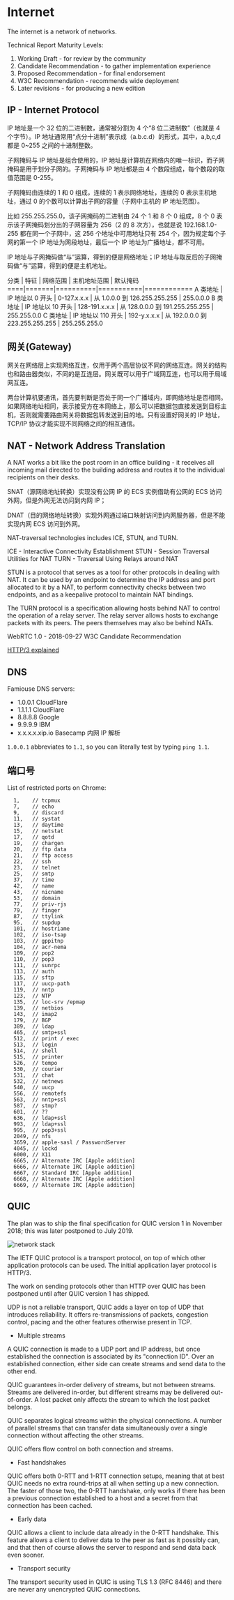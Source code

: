 # Internet

The internet is a network of networks.

Technical Report Maturity Levels:

1. Working Draft - for review by the community
2. Candidate Recommendation - to gather implementation experience
3. Proposed Recommendation - for final endorsement
4. W3C Recommendation - recommends wide deployment
5. Later revisions - for producing a new edition

## IP - Internet Protocol

IP 地址是一个 32 位的二进制数，通常被分割为 4 个“8 位二进制数”（也就是 4 个字节）。IP 地址通常用“点分十进制”表示成（a.b.c.d）的形式，其中，a,b,c,d 都是 0~255 之间的十进制整数。

子网掩码与 IP 地址是组合使用的，IP 地址是计算机在网络内的唯一标识，而子网掩码是用于划分子网的。子网掩码与 IP 地址都是由 4 个数段组成，每个数段的取值范围是 0-255。

子网掩码由连续的 1 和 0 组成，连续的 1 表示网络地址，连续的 0 表示主机地址，通过 0 的个数可以计算出子网的容量（子网中主机的 IP 地址范围）。

比如 255.255.255.0，该子网掩码的二进制由 24 个 1 和 8 个 0 组成，8 个 0 表示该子网掩码划分出的子网容量为 256（2 的 8 次方），也就是说 192.168.1.0-255 都在同一个子网中，这 256 个地址中可用地址只有 254 个，因为规定每个子网的第一个 IP 地址为网段地址，最后一个 IP 地址为广播地址，都不可用。

IP 地址与子网掩码做“与”运算，得到的便是网络地址；IP 地址与取反后的子网掩码做“与”运算，得到的便是主机地址。

分类 | 特征 | 网络范围 | 主机地址范围 | 默认掩码
====|=======|==========|===========|============
A 类地址 | IP 地址以 0 开头 | 0-127.x.x.x | 从 1.0.0.0 到 126.255.255.255 | 255.0.0.0
B 类地址 | IP 地址以 10 开头 | 128-191.x.x.x | 从 128.0.0.0 到 191.255.255.255 | 255.255.0.0
C 类地址 | IP 地址以 110 开头 | 192-y.x.x.x | 从 192.0.0.0 到 223.255.255.255 | 255.255.255.0

## 网关(Gateway)

网关在网络层上实现网络互连，仅用于两个高层协议不同的网络互连。网关的结构也和路由器类似，不同的是互连层。网关既可以用于广域网互连，也可以用于局域网互连。

两台计算机要通讯，首先要判断是否处于同一个广播域内，即网络地址是否相同。如果网络地址相同，表示接受方在本网络上，那么可以把数据包直接发送到目标主机，否则就需要路由网关将数据包转发送到目的地。只有设置好网关的 IP 地址，TCP/IP 协议才能实现不同网络之间的相互通信。

## NAT - Network Address Translation

A NAT works a bit like the post room in an office building - it receives all incoming mail directed to the building address and routes it to the individual recipients on their desks.

SNAT（源网络地址转换）实现没有公网 IP 的 ECS 实例借助有公网的 ECS 访问外网，但是外网无法访问到内网 IP；

DNAT（目的网络地址转换）实现外网通过端口映射访问到内网服务器，但是不能实现内网 ECS 访问到外网。

NAT-traversal technologies includes ICE, STUN, and TURN.

ICE - Interactive Connectivity Establishment
STUN - Session Traversal Utilities for NAT
TURN - Traversal Using Relays around NAT

STUN is a protocol that serves as a tool for other protocols in dealing with NAT. It can be used by an endpoint to determine the IP address and port allocated to it by a NAT, to perform connectivity checks between two endpoints, and as a keepalive protocol to maintain NAT bindings.

The TURN protocol is a specification allowing hosts behind NAT to control the operation of a relay server. The relay server allows hosts to exchange packets with its peers. The peers themselves may also be behind NATs.

WebRTC 1.0 - 2018-09-27 W3C Candidate Recommendation

[HTTP/3 explained](https://http3-explained.haxx.se/en/)

## DNS

Famiouse DNS servers:

- 1.0.0.1 CloudFlare
- 1.1.1.1 CloudFlare
- 8.8.8.8 Google
- 9.9.9.9 IBM
- x.x.x.x.xip.io Basecamp 内网 IP 解析

`1.0.0.1` abbreviates to `1.1`, so you can literally test by typing `ping 1.1`.

## 端口号

List of restricted ports on Chrome:

      1,    // tcpmux
      7,    // echo
      9,    // discard
      11,   // systat
      13,   // daytime
      15,   // netstat
      17,   // qotd
      19,   // chargen
      20,   // ftp data
      21,   // ftp access
      22,   // ssh
      23,   // telnet
      25,   // smtp
      37,   // time
      42,   // name
      43,   // nicname
      53,   // domain
      77,   // priv-rjs
      79,   // finger
      87,   // ttylink
      95,   // supdup
      101,  // hostriame
      102,  // iso-tsap
      103,  // gppitnp
      104,  // acr-nema
      109,  // pop2
      110,  // pop3
      111,  // sunrpc
      113,  // auth
      115,  // sftp
      117,  // uucp-path
      119,  // nntp
      123,  // NTP
      135,  // loc-srv /epmap
      139,  // netbios
      143,  // imap2
      179,  // BGP
      389,  // ldap
      465,  // smtp+ssl
      512,  // print / exec
      513,  // login
      514,  // shell
      515,  // printer
      526,  // tempo
      530,  // courier
      531,  // chat
      532,  // netnews
      540,  // uucp
      556,  // remotefs
      563,  // nntp+ssl
      587,  // stmp?
      601,  // ??
      636,  // ldap+ssl
      993,  // ldap+ssl
      995,  // pop3+ssl
      2049, // nfs
      3659, // apple-sasl / PasswordServer
      4045, // lockd
      6000, // X11
      6665, // Alternate IRC [Apple addition]
      6666, // Alternate IRC [Apple addition]
      6667, // Standard IRC [Apple addition]
      6668, // Alternate IRC [Apple addition]
      6669, // Alternate IRC [Apple addition]

## QUIC

The plan was to ship the final specification for QUIC version 1 in November 2018; this was later postponed to July 2019.

![network stack](https://http3-explained.haxx.se/images/quic-stack.png)

The IETF QUIC protocol is a transport protocol, on top of which other application protocols can be used. The initial application layer protocol is HTTP/3.

The work on sending protocols other than HTTP over QUIC has been postponed until after QUIC version 1 has shipped.

UDP is not a reliable transport, QUIC adds a layer on top of UDP that introduces reliability. It offers re-transmissions of packets, congestion control, pacing and the other features otherwise present in TCP.

- Multiple streams

A QUIC connection is made to a UDP port and IP address, but once established the connection is associated by its "connection ID". Over an established connection, either side can create streams and send data to the other end.

QUIC guarantees in-order delivery of streams, but not between streams. Streams are delivered in-order, but different streams may be delivered out-of-order. A lost packet only affects the stream to which the lost packet belongs.

QUIC separates logical streams within the physical connections. A number of parallel streams that can transfer data simultaneously over a single connection without affecting the other streams.

QUIC offers flow control on both connection and streams.

- Fast handshakes

QUIC offers both 0-RTT and 1-RTT connection setups, meaning that at best QUIC needs no extra round-trips at all when setting up a new connection. The faster of those two, the 0-RTT handshake, only works if there has been a previous connection established to a host and a secret from that connection has been cached.

- Early data

QUIC allows a client to include data already in the 0-RTT handshake. This feature allows a client to deliver data to the peer as fast as it possibly can, and that then of course allows the server to respond and send data back even sooner.

- Transport security

The transport security used in QUIC is using TLS 1.3 (RFC 8446) and there are never any unencrypted QUIC connections.
